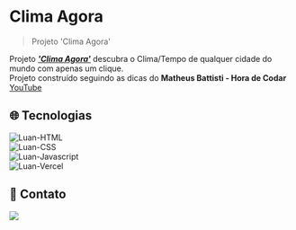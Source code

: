 # Clima Agora

<!-- ![preview](./.github/preview.png) -->

>Projeto 'Clima Agora'

Projeto <b><i><u>'Clima Agora'</b></i></u> descubra o Clima/Tempo de qualquer cidade do mundo com apenas um clique. <br>
Projeto construído seguindo as dicas do <b>Matheus Battisti - Hora de Codar</b> [YouTube](https://www.youtube.com/watch?v=VS8EBgPwsSU)

<!-- [🔗 Clique aqui para acessar](https://luanpablocs.github.io/meus-links/) -->

## 🌐 Tecnologias 

<img alt="Luan-HTML" src="https://img.shields.io/badge/HTML5-E34F26?style=for-the-badge&logo=html5&logoColor=white"> <br>
<img alt="Luan-CSS" src="https://img.shields.io/badge/CSS3-1572B6?style=for-the-badge&logo=css3&logoColor=white"><br>
<img alt="Luan-Javascript" src="https://img.shields.io/badge/JavaScript-F7DF1E?style=for-the-badge&logo=javascript&logoColor=black"><br>
<img alt="Luan-Vercel" src="https://img.shields.io/badge/Vercel-000000?style=for-the-badge&logo=vercel&logoColor=white"><br>

## 📱 Contato

<a href = "mailto:luanpablo@outlook.com"><img src="https://img.shields.io/badge/Outlook-0078D4?style=for-the-badge&logo=microsoft-outlook&logoColor=white" target="_blank"></a>